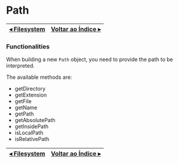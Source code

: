 # Path

[◂ Filesystem](01-filesystem.md) | [Voltar ao Índice ▸](indice.md)
-- | --

### Functionalities

When building a new `Path` object, you need to provide the path to be interpreted.

The available methods are:

- getDirectory
- getExtension
- getFile
- getName
- getPath
- getAbsolutePath
- getInsidePath
- isLocalPath
- isRelativePath

[◂ Filesystem](01-filesystem.md) | [Voltar ao Índice ▸](indice.md)
-- | --
